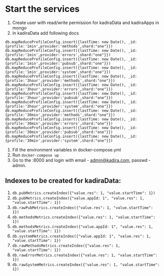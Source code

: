 # Start the services

1. Create user with read/write permission for kadiraData and kadiraApps in mongo
1. In kadiraData add following docs
```
db.mapReduceProfileConfig.insert({lastTime: new Date(), _id:{profile:'1min',provider:'methods',shard:"one"}})
db.mapReduceProfileConfig.insert({lastTime: new Date(), _id:{profile:'1min',provider:'errors',shard:"one"}})
db.mapReduceProfileConfig.insert({lastTime: new Date(), _id:{profile:'1min',provider:'pubsub',shard:"one"}})
db.mapReduceProfileConfig.insert({lastTime: new Date(), _id:{profile:'1min',provider:'system',shard:"one"}})
db.mapReduceProfileConfig.insert({lastTime: new Date(), _id:{profile:'3hour',provider:'methods',shard:"one"}})
db.mapReduceProfileConfig.insert({lastTime: new Date(), _id:{profile:'3hour',provider:'errors',shard:"one"}})
db.mapReduceProfileConfig.insert({lastTime: new Date(), _id:{profile:'3hour',provider:'pubsub',shard:"one"}})
db.mapReduceProfileConfig.insert({lastTime: new Date(), _id:{profile:'3hour',provider:'system',shard:"one"}})
db.mapReduceProfileConfig.insert({lastTime: new Date(), _id:{profile:'30min',provider:'methods',shard:"one"}})
db.mapReduceProfileConfig.insert({lastTime: new Date(), _id:{profile:'30min',provider:'errors',shard:"one"}})
db.mapReduceProfileConfig.insert({lastTime: new Date(), _id:{profile:'30min',provider:'pubsub',shard:"one"}})
db.mapReduceProfileConfig.insert({lastTime: new Date(), _id:{profile:'30min',provider:'system',shard:"one"}})
```
1. Fill the environment variables in docker-compose.yml
1. Run `docker-compose up`
1. Go to the <IP>:8000 and login with email - admin@kadira.com, passwd - admin.

## Indexes to be created for kadiraData:
1. `db.pubMetrics.createIndex({"value.res": 1, "value.startTime": 1})`
1. `db.pubMetrics.createIndex({"value.appId: 1", "value.res": 1, "value.startTime": 1})`
1. `db.rawPubMetrics.createIndex({"value.res": 1, "value.startTime": 1})`
1. `db.methodsMetrics.createIndex({"value.res": 1, "value.startTime": 1})`
1. `db.methodsMetrics.createIndex({"value.appId: 1", "value.res": 1, "value.startTime": 1})`
1. `db.systemMetrics.createIndex({"value.appId: 1", "value.res": 1, "value.startTime": 1})`
1. `db.rawMethodsMetrics.createIndex({"value.res": 1, "value.startTime": 1})`
1. `db.rawErrorMetrics.createIndex({"value.res": 1, "value.startTime": 1})`
1. `db.rawSystemMetrics.createIndex({"value.res": 1, "value.startTime": 1})`
